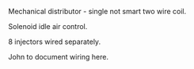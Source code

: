 
Mechanical distributor - single not smart two wire coil.

Solenoid idle air control.

8 injectors wired separately.



John to document wiring here.